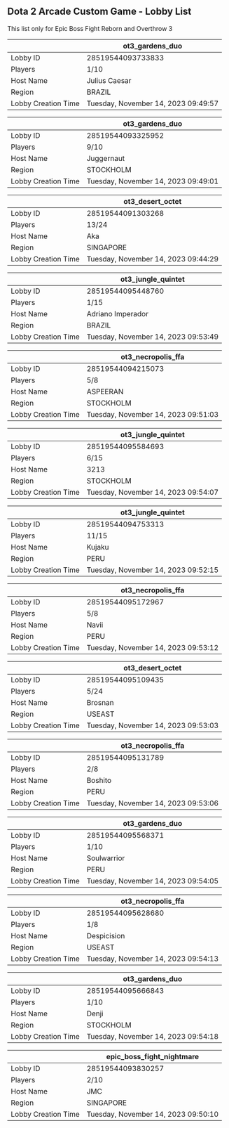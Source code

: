 ## Dota 2 Arcade Custom Game - Lobby List

This list only for Epic Boss Fight Reborn and Overthrow 3

|  | ot3_gardens_duo |
| ------ | ------ |
| Lobby ID | 28519544093733833 |
| Players | 1/10 |
| Host Name | Julius Caesar |
| Region | BRAZIL |
| Lobby Creation Time | Tuesday, November 14, 2023 09:49:57 |


|  | ot3_gardens_duo |
| ------ | ------ |
| Lobby ID | 28519544093325952 |
| Players | 9/10 |
| Host Name | Juggernaut |
| Region | STOCKHOLM |
| Lobby Creation Time | Tuesday, November 14, 2023 09:49:01 |


|  | ot3_desert_octet |
| ------ | ------ |
| Lobby ID | 28519544091303268 |
| Players | 13/24 |
| Host Name | Aka |
| Region | SINGAPORE |
| Lobby Creation Time | Tuesday, November 14, 2023 09:44:29 |


|  | ot3_jungle_quintet |
| ------ | ------ |
| Lobby ID | 28519544095448760 |
| Players | 1/15 |
| Host Name | Adriano Imperador |
| Region | BRAZIL |
| Lobby Creation Time | Tuesday, November 14, 2023 09:53:49 |


|  | ot3_necropolis_ffa |
| ------ | ------ |
| Lobby ID | 28519544094215073 |
| Players | 5/8 |
| Host Name | ASPEERAN |
| Region | STOCKHOLM |
| Lobby Creation Time | Tuesday, November 14, 2023 09:51:03 |


|  | ot3_jungle_quintet |
| ------ | ------ |
| Lobby ID | 28519544095584693 |
| Players | 6/15 |
| Host Name | 3213 |
| Region | STOCKHOLM |
| Lobby Creation Time | Tuesday, November 14, 2023 09:54:07 |


|  | ot3_jungle_quintet |
| ------ | ------ |
| Lobby ID | 28519544094753313 |
| Players | 11/15 |
| Host Name | Kujaku |
| Region | PERU |
| Lobby Creation Time | Tuesday, November 14, 2023 09:52:15 |


|  | ot3_necropolis_ffa |
| ------ | ------ |
| Lobby ID | 28519544095172967 |
| Players | 5/8 |
| Host Name | Navii |
| Region | PERU |
| Lobby Creation Time | Tuesday, November 14, 2023 09:53:12 |


|  | ot3_desert_octet |
| ------ | ------ |
| Lobby ID | 28519544095109435 |
| Players | 5/24 |
| Host Name | Brosnan |
| Region | USEAST |
| Lobby Creation Time | Tuesday, November 14, 2023 09:53:03 |


|  | ot3_necropolis_ffa |
| ------ | ------ |
| Lobby ID | 28519544095131789 |
| Players | 2/8 |
| Host Name | Boshito |
| Region | PERU |
| Lobby Creation Time | Tuesday, November 14, 2023 09:53:06 |


|  | ot3_gardens_duo |
| ------ | ------ |
| Lobby ID | 28519544095568371 |
| Players | 1/10 |
| Host Name | Soulwarrior |
| Region | PERU |
| Lobby Creation Time | Tuesday, November 14, 2023 09:54:05 |


|  | ot3_necropolis_ffa |
| ------ | ------ |
| Lobby ID | 28519544095628680 |
| Players | 1/8 |
| Host Name | Despicision |
| Region | USEAST |
| Lobby Creation Time | Tuesday, November 14, 2023 09:54:13 |


|  | ot3_gardens_duo |
| ------ | ------ |
| Lobby ID | 28519544095666843 |
| Players | 1/10 |
| Host Name | Denji |
| Region | STOCKHOLM |
| Lobby Creation Time | Tuesday, November 14, 2023 09:54:18 |


|  | epic_boss_fight_nightmare |
| ------ | ------ |
| Lobby ID | 28519544093830257 |
| Players | 2/10 |
| Host Name | JMC |
| Region | SINGAPORE |
| Lobby Creation Time | Tuesday, November 14, 2023 09:50:10 |



